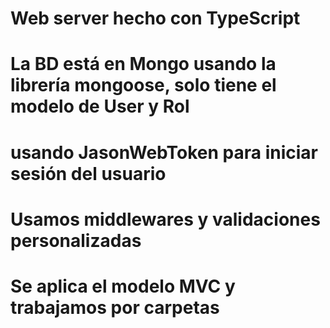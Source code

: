 # Web server hecho con TypeScript
# La BD está en Mongo usando la librería mongoose, solo tiene el modelo de User y Rol
# usando JasonWebToken para iniciar sesión del usuario
# Usamos middlewares y validaciones personalizadas
# Se aplica el modelo MVC y trabajamos por carpetas